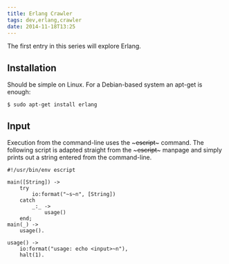 ```yaml
---
title: Erlang Crawler
tags: dev,erlang,crawler
date: 2014-11-18T13:25
---
```


The first entry in this series will explore Erlang.

## Installation

Should be simple on Linux. For a Debian-based system an apt-get is enough:
    
~~~
$ sudo apt-get install erlang
~~~

## Input

Execution from the command-line uses the ~~~escript~~~ command. The following
script is adapted straight from the ~~~escript~~~ manpage and simply prints out
a string entered from the command-line.

~~~
#!/usr/bin/env escript

main([String]) ->
    try
        io:format("~s~n", [String])
    catch
        _:_ ->
            usage()
    end;
main(_) ->
    usage().

usage() ->
    io:format("usage: echo <input>~n"),
    halt(1).
~~~
